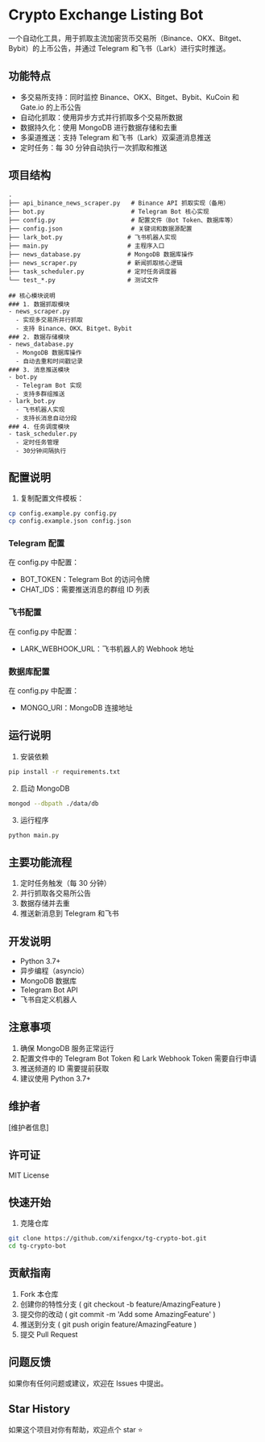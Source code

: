 # Crypto Exchange Listing Bot

一个自动化工具，用于抓取主流加密货币交易所（Binance、OKX、Bitget、Bybit）的上币公告，并通过 Telegram 和飞书（Lark）进行实时推送。

## 功能特点

- 多交易所支持：同时监控 Binance、OKX、Bitget、Bybit、KuCoin 和 Gate.io 的上币公告
- 自动化抓取：使用异步方式并行抓取多个交易所数据
- 数据持久化：使用 MongoDB 进行数据存储和去重
- 多渠道推送：支持 Telegram 和飞书（Lark）双渠道消息推送
- 定时任务：每 30 分钟自动执行一次抓取和推送

## 项目结构

```plaintext
.
├── api_binance_news_scraper.py   # Binance API 抓取实现（备用）
├── bot.py                        # Telegram Bot 核心实现
├── config.py                     # 配置文件（Bot Token、数据库等）
├── config.json                   # 关键词和数据源配置
├── lark_bot.py                  # 飞书机器人实现
├── main.py                      # 主程序入口
├── news_database.py             # MongoDB 数据库操作
├── news_scraper.py              # 新闻抓取核心逻辑
├── task_scheduler.py            # 定时任务调度器
└── test_*.py                    # 测试文件

## 核心模块说明
### 1. 数据抓取模块
- news_scraper.py
  - 实现多交易所并行抓取
  - 支持 Binance、OKX、Bitget、Bybit
### 2. 数据存储模块
- news_database.py
  - MongoDB 数据库操作
  - 自动去重和时间戳记录
### 3. 消息推送模块
- bot.py
  - Telegram Bot 实现
  - 支持多群组推送
- lark_bot.py
  - 飞书机器人实现
  - 支持长消息自动分段
### 4. 任务调度模块
- task_scheduler.py
  - 定时任务管理
  - 30分钟间隔执行
```

## 配置说明
1. 复制配置文件模板：
```bash
cp config.example.py config.py
cp config.example.json config.json
```
### Telegram 配置
在 config.py 中配置：

- BOT_TOKEN：Telegram Bot 的访问令牌
- CHAT_IDS：需要推送消息的群组 ID 列表

### 飞书配置
在 config.py 中配置：

- LARK_WEBHOOK_URL：飞书机器人的 Webhook 地址

### 数据库配置
在 config.py 中配置：
- MONGO_URI：MongoDB 连接地址

## 运行说明
1. 安装依赖
```bash
pip install -r requirements.txt
 ```

2. 启动 MongoDB
```bash
mongod --dbpath ./data/db
 ```

3. 运行程序
```bash
python main.py
 ```

## 主要功能流程
1. 定时任务触发（每 30 分钟）
2. 并行抓取各交易所公告
3. 数据存储并去重
4. 推送新消息到 Telegram 和飞书

## 开发说明
- Python 3.7+
- 异步编程（asyncio）
- MongoDB 数据库
- Telegram Bot API
- 飞书自定义机器人

## 注意事项
1. 确保 MongoDB 服务正常运行
2. 配置文件中的 Telegram Bot Token 和 Lark Webhook Token 需要自行申请
3. 推送频道的 ID 需要提前获取
4. 建议使用 Python 3.7+

## 维护者
[维护者信息]

## 许可证
MIT License


## 快速开始

1. 克隆仓库
```bash
git clone https://github.com/xifengxx/tg-crypto-bot.git
cd tg-crypto-bot
```

## 贡献指南
1. Fork 本仓库
2. 创建你的特性分支 ( git checkout -b feature/AmazingFeature )
3. 提交你的改动 ( git commit -m 'Add some AmazingFeature' )
4. 推送到分支 ( git push origin feature/AmazingFeature )
5. 提交 Pull Request

## 问题反馈
如果你有任何问题或建议，欢迎在 Issues 中提出。

## Star History
如果这个项目对你有帮助，欢迎点个 star ⭐️